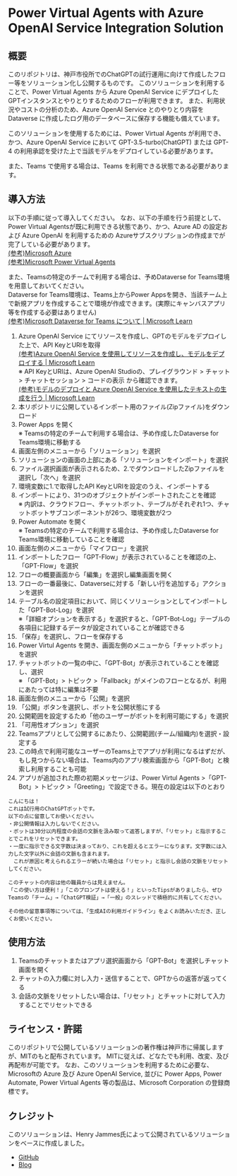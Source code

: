 # Power Virtual Agents with Azure OpenAI Service Integration Solution

## 概要
このリポジトリは、神戸市役所でのChatGPTの試行運用に向けて作成したフロー等をソリューション化し公開するものです。
このソリューションを利用することで、Power Virtual Agents から Azure OpenAI Service にデプロイしたGPTインスタンスとやりとりするためのフローが利用できます。
また、利用状況やコストの分析のため、Azure OpenAI Service とのやりとり内容を Dataverse に作成したログ用のデータベースに保存する機能も備えています。

このソリューションを使用するためには、Power Virtual Agents が利用でき、かつ、Azure OpenAI Service において GPT-3.5-turbo(ChatGPT) または GPT-4 の利用承認を受けた上で当該モデルをデプロイしている必要があります。

また、Teams で使用する場合は、Teams を利用できる状態である必要があります。

## 導入方法
以下の手順に従って導入してください。
なお、以下の手順を行う前提として、Power Virtual Agentsが既に利用できる状態であり、かつ、Azure AD の設定および Azure OpenAI を利用するための Azureサブスクリプションの作成までが完了している必要があります。   
[(参考)Microsoft Azure](https://azure.microsoft.com/ja-jp/free/cognitive-services/)  
[(参考)Microsoft Power Virtual Agents](https://powervirtualagents.microsoft.com/ja-jp/)  

また、Teamsの特定のチームで利用する場合は、予めDataverse for Teams環境を用意しておいてください。  
Dataverse for Teams環境は、Teams上からPower Appsを開き、当該チーム上で新規アプリを作成することで環境が作成できます。(実際にキャンバスアプリ等を作成する必要はありません)  
[(参考)Microsoft Dataverse for Teams について | Microsoft Learn](https://learn.microsoft.com/ja-jp/power-platform/admin/about-teams-environment)

1. Azure OpenAI Service にてリソースを作成し、GPTのモデルをデプロイした上で、API KeyとURIを取得  
[(参考)Azure OpenAI Service を使用してリソースを作成し、モデルをデプロイする | Microsoft Learn](https://learn.microsoft.com/ja-jp/azure/cognitive-services/openai/how-to/create-resource?pivots=web-portal)   
※ API KeyとURIは、Azure OpenAI Studioの、プレイグラウンド > チャット > チャットセッション > コードの表示 から確認できます。  
[(参考)モデルのデプロイと Azure OpenAI Service を使用したテキストの生成を行う | Microsoft Learn](https://learn.microsoft.com/ja-jp/azure/cognitive-services/openai/quickstart?tabs=command-line&pivots=programming-language-studio)
3. 本リポジトリに公開しているインポート用のファイル(Zipファイル)をダウンロード
4. Power Apps を開く  
※ Teamsの特定のチームで利用する場合は、予め作成したDataverse for Teams環境に移動する
5. 画面左側のメニューから「ソリューション」を選択
6. ソリューションの画面の上部にある「ソリューションをインポート」を選択
7. ファイル選択画面が表示されるため、2.でダウンロードしたZipファイルを選択し「次へ」を選択
8. 環境変数に1.で取得したAPI KeyとURIを設定のうえ、インポートする
9. インポートにより、31つのオブジェクトがインポートされたことを確認  
※ 内訳は、クラウドフロー、チャットボット、テーブルがそれぞれ1つ、チャットボットサブコンポーネントが26つ、環境変数が2つ
10. Power Automate を開く  
※ Teamsの特定のチームで利用する場合は、予め作成したDataverse for Teams環境に移動していることを確認
11. 画面左側のメニューから「マイフロー」を選択
12. インポートしたフロー「GPT-Flow」が表示されていることを確認の上、「GPT-Flow」を選択
13. フローの概要画面から「編集」を選択し編集画面を開く
14. フローの一番最後に、Dataverseに対する「新しい行を追加する」アクションを選択
15. テーブル名の設定項目において、同じくソリューションとしてインポートした「GPT-Bot-Log」を選択  
※「詳細オプションを表示する」を選択すると、「GPT-Bot-Log」テーブルの各項目に記録するデータが設定されていることが確認できる
16. 「保存」を選択し、フローを保存する
17. Power Virtul Agents を開き、画面左側のメニューから「チャットボット」を選択
18. チャットボットの一覧の中に、「GPT-Bot」が表示されていることを確認し、選択  
※ 「GPT-Bot」> トピック >「Fallback」がメインのフローとなるが、利用にあたっては特に編集は不要
19. 画面左側のメニューから「公開」を選択
20. 「公開」ボタンを選択し、ボットを公開状態にする
21. 公開範囲を設定するため「他のユーザーがボットを利用可能にする」を選択
22. 「可用性オプション」を選択
23. Teamsアプリとして公開するにあたり、公開範囲(チーム/組織内)を選択・設定する
24. この時点で利用可能なユーザーのTeams上でアプリが利用になるはずだが、もし見つからない場合は、Teams内のアプリ検索画面から「GPT-Bot」と検索し利用することも可能
25. アプリが追加された際の初期メッセージは、Power Virtul Agents >「GPT-Bot」> トピック >「Greeting」で設定できる。現在の設定は以下のとおり

```
こんにちは！  
これは試行用のChatGPTボットです。  
以下の点に留意してお使いください。
・非公開情報は入力しないでください。
・ボットは30分以内程度の会話の文脈を汲み取って返答しますが、「リセット」と指示することでこれをリセットできます。
・一度に指示できる文字数は決まっており、これを超えるとエラーになります。文字数には入力した文字以外に会話の文脈も含まれます。  
　これが原因と考えられるエラーが続いた場合は「リセット」と指示し会話の文脈をリセットしてください。
```

```
このチャットの内容は他の職員からは見えません。  
「この使い方は便利！」「このプロンプトは使える！」といったTipsがありましたら、ぜひTeamsの「チーム」→「ChatGPT検証」→「一般」のスレッドで積極的に共有してください。
```

```
その他の留意事項等については、「生成AIの利用ガイドライン」をよくお読みいただき、正しくお使いください。
```

## 使用方法
1. Teamsのチャットまたはアプリ選択画面から「GPT-Bot」を選択しチャット画面を開く
2. チャットの入力欄に対し入力・送信することで、GPTからの返答が返ってくる
3. 会話の文脈をリセットしたい場合は、「リセット」とチャットに対して入力することでリセットできる  

## ライセンス・許諾
このリポジトリで公開しているソリューションの著作権は神戸市に帰属しますが、MITのもと配布されています。
MITに従えば、どなたでも利用、改変、及び再配布が可能です。
なお、このソリューションを利用するために必要な、Microsoftの Azure 及び Azure OpenAI Service, 並びに Power Apps, Power Automate, Power Virtual Agents 等の製品は、Microsoft Corporation の登録商標です。

## クレジット
このソリューションは、Henry Jammes氏によって公開されているソリューションをベースに作成しました。
- [GitHub](https://github.com/microsoft/PowerVirtualAgentsSamples/tree/c75ea6c4e0311e59a98d70b582c8e8184edca638)
- [Blog](https://powerusers.microsoft.com/t5/Power-Platform-Integrations/Integrate-a-PVA-chatbot-with-Azure-OpenAI-ChatGPT-using-the-Chat/m-p/2146180#M249)
